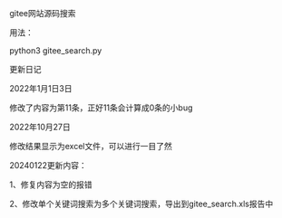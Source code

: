  gitee网站源码搜索
 
用法：

python3 gitee_search.py



更新日记

2022年1月1日3日

修改了内容为第11条，正好11条会计算成0条的小bug

2022年10月27日

修改结果显示为excel文件，可以进行一目了然


20240122更新内容：

1、修复内容为空的报错

2、修改单个关键词搜索为多个关键词搜索，导出到gitee_search.xls报告中

